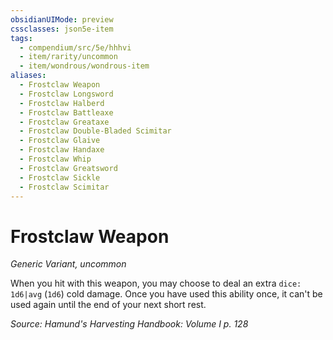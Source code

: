 ```yaml
---
obsidianUIMode: preview
cssclasses: json5e-item
tags:
  - compendium/src/5e/hhhvi
  - item/rarity/uncommon
  - item/wondrous/wondrous-item
aliases:
  - Frostclaw Weapon
  - Frostclaw Longsword
  - Frostclaw Halberd
  - Frostclaw Battleaxe
  - Frostclaw Greataxe
  - Frostclaw Double-Bladed Scimitar
  - Frostclaw Glaive
  - Frostclaw Handaxe
  - Frostclaw Whip
  - Frostclaw Greatsword
  - Frostclaw Sickle
  - Frostclaw Scimitar
---
```

# Frostclaw Weapon
*Generic Variant, uncommon*  


When you hit with this weapon, you may choose to deal an extra `dice: 1d6|avg` (`1d6`) cold damage. Once you have used this ability once, it can't be used again until the end of your next short rest.

*Source: Hamund's Harvesting Handbook: Volume I p. 128*
